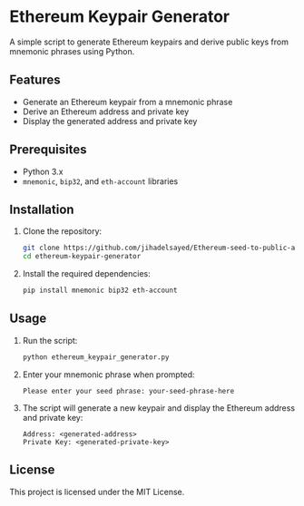 
# Ethereum Keypair Generator

A simple script to generate Ethereum keypairs and derive public keys from mnemonic phrases using Python.

## Features

- Generate an Ethereum keypair from a mnemonic phrase
- Derive an Ethereum address and private key
- Display the generated address and private key

## Prerequisites

- Python 3.x
- `mnemonic`, `bip32`, and `eth-account` libraries

## Installation

1. Clone the repository:
   ```bash
   git clone https://github.com/jihadelsayed/Ethereum-seed-to-public-and-private-key.git
   cd ethereum-keypair-generator
   ```

2. Install the required dependencies:
   ```bash
   pip install mnemonic bip32 eth-account
   ```

## Usage

1. Run the script:
   ```bash
   python ethereum_keypair_generator.py
   ```

2. Enter your mnemonic phrase when prompted:
   ```
   Please enter your seed phrase: your-seed-phrase-here
   ```

3. The script will generate a new keypair and display the Ethereum address and private key:
   ```
   Address: <generated-address>
   Private Key: <generated-private-key>
   ```

## License

This project is licensed under the MIT License.
